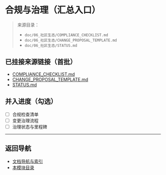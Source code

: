 # 合规与治理（汇总入口）

> 来源目录：
>
> - `doc/06_社区生态/COMPLIANCE_CHECKLIST.md`
> - `doc/06_社区生态/CHANGE_PROPOSAL_TEMPLATE.md`
> - `doc/06_社区生态/STATUS.md`

## 已挂接来源链接（首批）

- [COMPLIANCE_CHECKLIST.md](../06_社区生态/COMPLIANCE_CHECKLIST.md)
- [CHANGE_PROPOSAL_TEMPLATE.md](../06_社区生态/CHANGE_PROPOSAL_TEMPLATE.md)
- [STATUS.md](../06_社区生态/STATUS.md)

## 并入进度（勾选）

- [ ] 合规检查清单
- [ ] 变更治理流程
- [ ] 治理状态与里程碑

---

## 返回导航

- [文档导航与索引](../00_总览与导航/文档导航与索引.md)
- [本模块目录](./README.md)
